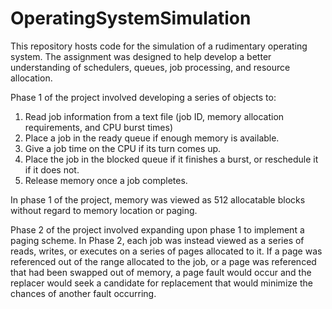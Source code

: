 # OperatingSystemSimulation
This repository hosts code for the simulation of a rudimentary operating system. The assignment was designed to help develop a better understanding of schedulers, queues, job processing, and resource allocation.

Phase 1 of the project involved developing a series of objects to:
1) Read job information from a text file (job ID, memory allocation requirements, and CPU burst times)
2) Place a job in the ready queue if enough memory is available.
3) Give a job time on the CPU if its turn comes up.
4) Place the job in the blocked queue if it finishes a burst, or reschedule it if it does not.
5) Release memory once a job completes.

In phase 1 of the project, memory was viewed as 512 allocatable blocks without regard to memory location or paging.

Phase 2 of the project involved expanding upon phase 1 to implement a paging scheme.
In Phase 2, each job was instead viewed as a series of reads, writes, or executes on a series of pages allocated to it.
If a page was referenced out of the range allocated to the job, or a page was referenced that had been swapped out of memory, a page fault would occur and the replacer would seek a candidate for replacement that would minimize the chances of another fault occurring. 

